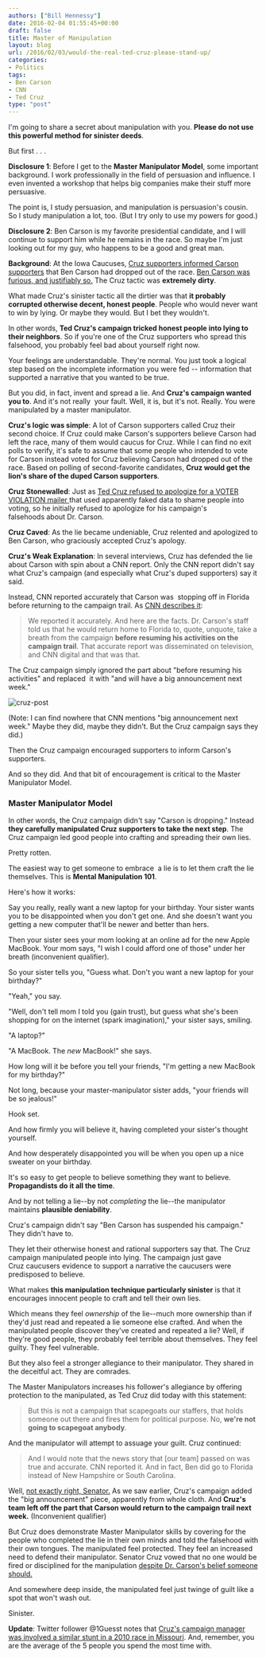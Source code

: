 ```yaml
---
authors: ["Bill Hennessy"]
date: 2016-02-04 01:55:45+00:00
draft: false
title: Master of Manipulation
layout: blog
url: /2016/02/03/would-the-real-ted-cruz-please-stand-up/
categories:
- Politics
tags:
- Ben Carson
- CNN
- Ted Cruz
type: "post"
---
```


I'm going to share a secret about manipulation with you. **Please do not use this powerful method for sinister deeds**.

But first . . .

**Disclosure 1**: Before I get to the **Master Manipulator Model**, some important background. I work professionally in the field of persuasion and influence. I even invented a workshop that helps big companies make their stuff more persuasive.

The point is, I study persuasion, and manipulation is persuasion's cousin. So I study manipulation a lot, too. (But I try only to use my powers for good.)

**Disclosure 2**: Ben Carson is my favorite presidential candidate, and I will continue to support him while he remains in the race. So maybe I'm just looking out for my guy, who happens to be a good and great man.

**Background**: At the Iowa Caucuses, [Cruz supporters informed Carson supporters](https://time.com/4203730/ben-carson-ted-cruz-caucus-dirty-tricks/) that Ben Carson had dropped out of the race. [Ben Carson was furious, and justifiably so.](https://www.christianpost.com/news/cruz-dirty-tricks-deceit-steal-supporters-ben-carson-iowa-caucus-156568/) The Cruz tactic was **extremely dirty**.

What made Cruz's sinister tactic all the dirtier was that **it probably corrupted otherwise decent, honest people**. People who would never want to win by lying. Or maybe they would. But I bet they wouldn't.

In other words, **Ted Cruz's campaign tricked honest people into lying to their neighbors**. So if you're one of the Cruz supporters who spread this falsehood, you probably feel bad about yourself right now.

Your feelings are understandable. They're normal. You just took a logical step based on the incomplete information you were fed -- information that supported a narrative that you wanted to be true.

But you did, in fact, invent and spread a lie. And **Cruz's campaign wanted you to**. And it's not really  your fault. Well, it is, but it's not. Really. You were manipulated by a master manipulator.

**Cruz's logic was simple**: A lot of Carson supporters called Cruz their second choice. If Cruz could make Carson's supporters believe Carson had left the race, many of them would caucus for Cruz. While I can find no exit polls to verify, it's safe to assume that some people who intended to vote for Carson instead voted for Cruz believing Carson had dropped out of the race. Based on polling of second-favorite candidates, **Cruz would get the lion's share of the duped Carson supporters**.

**Cruz Stonewalled**: Just as [Ted Cruz refused to apologize for a VOTER VIOLATION mailer ](https://hennessysview.com/2016/01/31/cruzs-epic-facepalm/)that used apparently faked data to shame people into voting, so he initially refused to apologize for his campaign's falsehoods about Dr. Carson.

**Cruz Caved**: As the lie became undeniable, Cruz relented and apologized to Ben Carson, who graciously accepted Cruz's apology.

**Cruz's Weak Explanation**: In several interviews, Cruz has defended the lie about Carson with spin about a CNN report. Only the CNN report didn't say what Cruz's campaign (and especially what Cruz's duped supporters) say it said.

Instead, CNN reported accurately that Carson was  stopping off in Florida before returning to the campaign trail. As [CNN describes it](https://www.politico.com/blogs/on-media/2016/02/baldwin-cruz-218698):



> We reported it accurately. And here are the facts. Dr. Carson's staff told us that he would return home to Florida to, quote, unquote, take a breath from the campaign **before resuming his activities on the campaign trail**. That accurate report was disseminated on television, and CNN digital and that was that.



The Cruz campaign simply ignored the part about "before resuming his activities" and replaced  it with "and will have a big announcement next week."

![cruz-post](https://hennessysview.com/wp-content/uploads/2016/02/cruz-post-300x256.jpg)


(Note: I can find nowhere that CNN mentions "big announcement next week." Maybe they did, maybe they didn't. But the Cruz campaign says they did.)

Then the Cruz campaign encouraged supporters to inform Carson's supporters.

And so they did. And that bit of encouragement is critical to the Master Manipulator Model.



### Master Manipulator Model



In other words, the Cruz campaign didn't say "Carson is dropping." Instead **they carefully manipulated Cruz supporters to take the next step**. The Cruz campaign led good people into crafting and spreading their own lies.

Pretty rotten.

The easiest way to get someone to embrace  a lie is to let them craft the lie themselves. This is **Mental Manipulation 101**.

Here's how it works:

Say you really, really want a new laptop for your birthday. Your sister wants you to be disappointed when you don't get one. And she doesn't want you getting a new computer that'll be newer and better than hers.

Then your sister sees your mom looking at an online ad for the new Apple MacBook. Your mom says, "I wish I could afford one of those" under her breath (inconvenient qualifier).

So your sister tells you, "Guess what. Don't you want a new laptop for your birthday?"

"Yeah," you say.

"Well, don't tell mom I told you (gain trust), but guess what she's been shopping for on the internet (spark imagination)," your sister says, smiling.

"A laptop?"

"A MacBook. The _new_ MacBook!" she says.

How long will it be before you tell your friends, "I'm getting a new MacBook for my birthday?"

Not long, because your master-manipulator sister adds, "your friends will be so jealous!"

Hook set.

And how firmly you will believe it, having completed your sister's thought yourself.

And how desperately disappointed you will be when you open up a nice sweater on your birthday.

It's so easy to get people to believe something they want to believe. **Propagandists do it all the time**.

And by not telling a lie--by not _completing_ the lie--the manipulator maintains **plausible deniability**.

Cruz's campaign didn't say "Ben Carson has suspended his campaign." They didn't have to.

They let their otherwise honest and rational supporters say that. The Cruz campaign manipulated people into lying. The campaign just gave Cruz caucusers evidence to support a narrative the caucusers were predisposed to believe.

What makes **this manipulation technique particularly sinister** is that it encourages innocent people to craft and tell their own lies.

Which means they feel _ownership_ of the lie--much more ownership than if they'd just read and repeated a lie someone else crafted. And when the manipulated people discover they've created and repeated a lie? Well, if they're good people, they probably feel terrible about themselves. They feel guilty. They feel vulnerable.

But they also feel a stronger allegiance to their manipulator. They shared in the deceitful act. They are comrades.

The Master Manipulators increases his follower's allegiance by offering protection to the manipulated, as Ted Cruz did today with this statement:



> But this is not a campaign that scapegoats our staffers, that holds someone out there and fires them for political purpose. No, **we're not going to scapegoat anybody**.



And the manipulator will attempt to assuage your guilt. Cruz continued:



> And I would note that the news story that [our team] passed on was true and accurate. CNN reported it. And in fact, Ben did go to Florida instead of New Hampshire or South Carolina.



Well, [not exactly right, Senator.](https://money.cnn.com/2016/02/03/media/ted-cruz-ben-carson-cnn-controversy/index.html) As we saw earlier, Cruz's campaign added the "big announcement" piece, apparently from whole cloth. And **Cruz's team left off the part that Carson would return to the campaign trail next week.** (Inconvenient qualifier)

But Cruz does demonstrate Master Manipulator skills by covering for the people who completed the lie in their own minds and told the falsehood with their own tongues. The manipulated feel protected. They feel an increased need to defend their manipulator. Senator Cruz vowed that no one would be fired or disciplined for the manipulation [despite Dr. Carson's belief someone should.](https://www.businessinsider.com/carson-cruz-should-fire-lying-staffers-2016-2)

And somewhere deep inside, the manipulated feel just twinge of guilt like a spot that won't wash out.

Sinister.

**Update**: Twitter follower @1Guesst notes that [Cruz's campaign manager was involved a similar stunt in a 2010 race in Missouri](https://www.missourinet.com/2010/10/29/eckersley-calls-e-mail-a-hoax-says-hes-still-in-the-race-audio/). And, remember, you are the average of the 5 people you spend the most time with.
